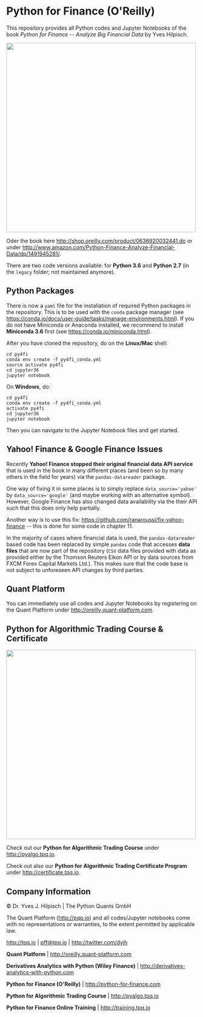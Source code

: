 # Python for Finance (O'Reilly)

This repository provides all Python codes and Jupyter Notebooks of the book _Python for Finance -- Analyze Big Financial Data_ by Yves Hilpisch.

<img src="http://hilpisch.com/python_for_finance.png" width="500">

Oder the book here http://shop.oreilly.com/product/0636920032441.do or under http://www.amazon.com/Python-Finance-Analyze-Financial-Data/dp/1491945281/.

There are two code versions available: for **Python 3.6** and **Python 2.7** (in the `legacy` folder; not maintained anymore).

## Python Packages

There is now a `yaml` file for the installation of required Python packages in the repository. This is to be used with the `conda` package manager (see https://conda.io/docs/user-guide/tasks/manage-environments.html). If you do not have Miniconda or Anaconda installed, we recommend to install **Miniconda 3.6** first (see https://conda.io/miniconda.html).

After you have cloned the repository, do on the **Linux/Mac** shell:

    cd py4fi
    conda env create -f py4fi_conda.yml
    source activate py4fi
    cd jupyter36
    jupyter notebook

On **Windows**, do:

    cd py4fi
    conda env create -f py4fi_conda.yml
    activate py4fi
    cd jupyter36
    jupyter notebook

Then you can navigate to the Jupyter Notebook files and get started.

## Yahoo! Finance & Google Finance Issues

Recently **Yahoo! Finance stopped their original financial data API service** that is used in the book in many different places (and been so by many others in the field for years) via the `pandas-datareader` package.

One way of fixing it in some places is to simply replace `data_source='yahoo'` by `data_source='google'` (and maybe working with an alternative symbol). However, Google Finance has also changed data availability via the their API such that this does only help partially.

Another way is to use this fix: https://github.com/ranaroussi/fix-yahoo-finance -- this is done for some code in chapter 11.

In the majority of cases where financial data is used, the `pandas-datareader` based code has been replaced by simple `pandas` code that accesses **data files** that are now part of the repository (`CSV` data files provided with data as provided either by the Thomson Reuters Eikon API or by data sources from FXCM Forex Capital Markets Ltd.). This makes sure that the code base is not subject to unforeseen API changes by third parties.

## Quant Platform

You can immediately use all codes and Jupyter Notebooks by registering on the Quant Platform under http://oreilly.quant-platform.com.

## Python for Algorithmic Trading Course & Certificate

<img src="http://hilpisch.com/images/finaince_visual_low.png" width="500">

Check out our **Python for Algorithmic Trading Course** under http://pyalgo.tpq.io.

Check out also our **Python for Algorithmic Trading Certificate Program** under http://certificate.tpq.io.

## Company Information

© Dr. Yves J. Hilpisch \| The Python Quants GmbH

The Quant Platform (http://pqp.io) and all codes/Jupyter notebooks come with no representations or warranties, to the extent permitted by applicable law.

http://tpq.io \| pff@tpq.io \|
http://twitter.com/dyjh

**Quant Platform** \| http://oreilly.quant-platform.com

**Derivatives Analytics with Python (Wiley Finance)** \|
http://derivatives-analytics-with-python.com

**Python for Finance (O'Reilly)** \|
http://python-for-finance.com

**Python for Algorithmic Trading Course** \|
http://pyalgo.tpq.io

**Python for Finance Online Training** \|
http://training.tpq.io
